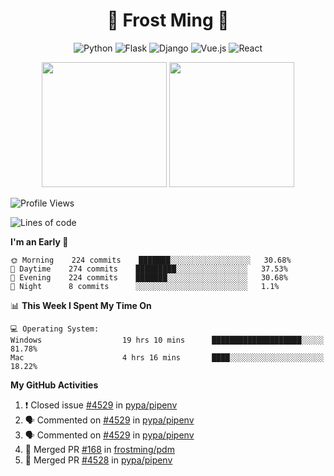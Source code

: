<h1 align="center">🦄 Frost Ming 🐍</h1>

<div align="center">

![Python](https://img.shields.io/badge/-Python-%233776ab?logo=python&style=for-the-badge&logoColor=white)
![Flask](https://img.shields.io/badge/-Flask-%23eeeeee?logo=flask&style=for-the-badge&logoColor=black)
![Django](https://img.shields.io/badge/-Django-%23092E20?logo=django&style=for-the-badge&logoColor=white)
![Vue.js](https://img.shields.io/badge/-Vue.js-%234fc08d?logo=vue.js&style=for-the-badge&logoColor=white)
![React](https://img.shields.io/badge/-React-%2357d8fb?logo=react&style=for-the-badge&logoColor=white)

</div>

<p align="center">
  <img height="200" src="https://github-readme-stats.vercel.app/api?username=frostming&show_icons=true&theme=dracula&include_all_commits=true" />
  <img height="200" src="https://github-readme-stats.vercel.app/api/top-langs/?username=frostming&theme=dracula&show_icons=true" />
</p>

<!--START_SECTION:waka-->
![Profile Views](http://img.shields.io/badge/Profile%20Views-48-blue)

![Lines of code](https://img.shields.io/badge/From%20Hello%20World%20I%27ve%20Written-13.9%20million%20lines%20of%20code-blue)

**I'm an Early 🐤** 

```text
🌞 Morning    224 commits    ███████░░░░░░░░░░░░░░░░░░   30.68% 
🌆 Daytime    274 commits    █████████░░░░░░░░░░░░░░░░   37.53% 
🌃 Evening    224 commits    ███████░░░░░░░░░░░░░░░░░░   30.68% 
🌙 Night      8 commits      ░░░░░░░░░░░░░░░░░░░░░░░░░   1.1%

```


📊 **This Week I Spent My Time On** 

```text
💻 Operating System: 
Windows                  19 hrs 10 mins      ████████████████████░░░░░   81.78% 
Mac                      4 hrs 16 mins       ████░░░░░░░░░░░░░░░░░░░░░   18.22%

```


<!--END_SECTION:waka-->

**My GitHub Activities**

<!--START_SECTION:activity-->
1. ❗️ Closed issue [#4529](https://github.com/pypa/pipenv/issues/4529) in [pypa/pipenv](https://github.com/pypa/pipenv)
2. 🗣 Commented on [#4529](https://github.com/pypa/pipenv/issues/4529) in [pypa/pipenv](https://github.com/pypa/pipenv)
3. 🗣 Commented on [#4529](https://github.com/pypa/pipenv/issues/4529) in [pypa/pipenv](https://github.com/pypa/pipenv)
4. 🎉 Merged PR [#168](https://github.com/frostming/pdm/pull/168) in [frostming/pdm](https://github.com/frostming/pdm)
5. 🎉 Merged PR [#4528](https://github.com/pypa/pipenv/pull/4528) in [pypa/pipenv](https://github.com/pypa/pipenv)
<!--END_SECTION:activity-->
